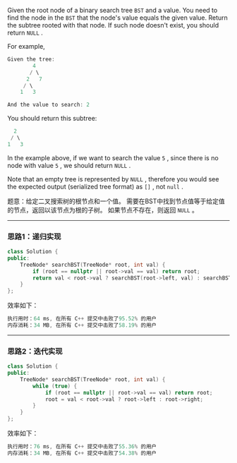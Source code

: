 Given the root node of a binary search tree `BST` and a value. You need to find the node in the `BST` that the node's value equals the given value. Return the subtree rooted with that node. If such node doesn't exist, you should return `NULL` .

For example, 

```cpp
Given the tree:
        4
       / \
      2   7
     / \
    1   3

And the value to search: 2
```

You should return this subtree:

```cpp
  2     
 / \   
1   3
```

In the example above, if we want to search the value `5` , since there is no node with value `5` , we should return `NULL` .

Note that an empty tree is represented by `NULL` , therefore you would see the expected output (serialized tree format) as `[]` , not `null` .

题意：给定二叉搜索树的根节点和一个值。 需要在BST中找到节点值等于给定值的节点，返回以该节点为根的子树。 如果节点不存在，则返回 `NULL` 。

---
### 思路1：递归实现 
```cpp
class Solution {
public:
    TreeNode* searchBST(TreeNode* root, int val) {
        if (root == nullptr || root->val == val) return root;
        return val < root->val ? searchBST(root->left, val) : searchBST(root->right, val); 
    }
};
```
效率如下：
```cpp
执行用时：64 ms, 在所有 C++ 提交中击败了95.52% 的用户
内存消耗：34 MB, 在所有 C++ 提交中击败了58.19% 的用户
```
---
### 思路2：迭代实现
```cpp
class Solution {
public:
    TreeNode* searchBST(TreeNode* root, int val) {
        while (true) { 
            if (root == nullptr || root->val == val) return root;
            root = val < root->val ? root->left : root->right;
        } 
    }
};
```
效率如下：
```cpp
执行用时：76 ms, 在所有 C++ 提交中击败了55.36% 的用户
内存消耗：34 MB, 在所有 C++ 提交中击败了54.38% 的用户
```
